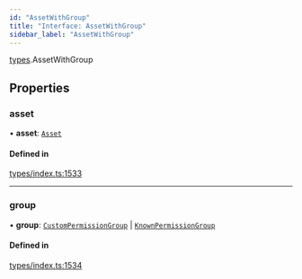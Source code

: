 ```yaml
---
id: "AssetWithGroup"
title: "Interface: AssetWithGroup"
sidebar_label: "AssetWithGroup"
---
```


[types](../../../modules/Types/Types.md).AssetWithGroup

## Properties

### asset

• **asset**: [`Asset`](../../../classes/API/Entities/Asset/Asset.md)

#### Defined in

[types/index.ts:1533](https://github.com/PolymeshAssociation/polymesh-sdk/blob/07a4c5b0/src/types/index.ts#L1533)

___

### group

• **group**: [`CustomPermissionGroup`](../../../classes/API/Entities/CustomPermissionGroup/CustomPermissionGroup.md) \| [`KnownPermissionGroup`](../../../classes/API/Entities/KnownPermissionGroup/KnownPermissionGroup.md)

#### Defined in

[types/index.ts:1534](https://github.com/PolymeshAssociation/polymesh-sdk/blob/07a4c5b0/src/types/index.ts#L1534)
